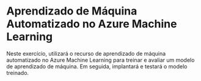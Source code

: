 # Aprendizado de Máquina Automatizado no Azure Machine Learning

Neste exercício, utilizará o recurso de aprendizado de máquina automatizado no Azure Machine Learning para treinar e avaliar um modelo de aprendizado de máquina. Em seguida, implantará e testará o modelo treinado.
